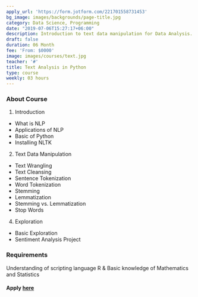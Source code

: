 ```yaml
---
apply_url: 'https://form.jotform.com/221701558731453'
bg_image: images/backgrounds/page-title.jpg
category: Data Science, Programming
date: "2019-07-06T15:27:17+06:00"
description: Introduction to text data manipulation for Data Analysis.
draft: false
duration: 06 Month
fee: 'From: $0000'
image: images/courses/text.jpg
teacher: '#'
title: Text Analysis in Python
type: course
weekly: 03 hours
---
```



### About Course

1.  Introduction
  - What is NLP
  - Applications of NLP
  - Basic of Python
  - Installing NLTK

2.  Text Data Manipulation
  - Text Wrangling
  - Text Cleansing
  - Sentence Tokenization
  - Word Tokenization
  - Stemming
  - Lemmatization
  - Stemming vs. Lemmatization
  - Stop Words
  
4.  Exploration
  - Basic Exploration
  - Sentiment Analysis Project  


### Requirements

Understanding of scripting language R & Basic knowledge of Mathematics and Statistics



#### Apply [here](/contact/)
